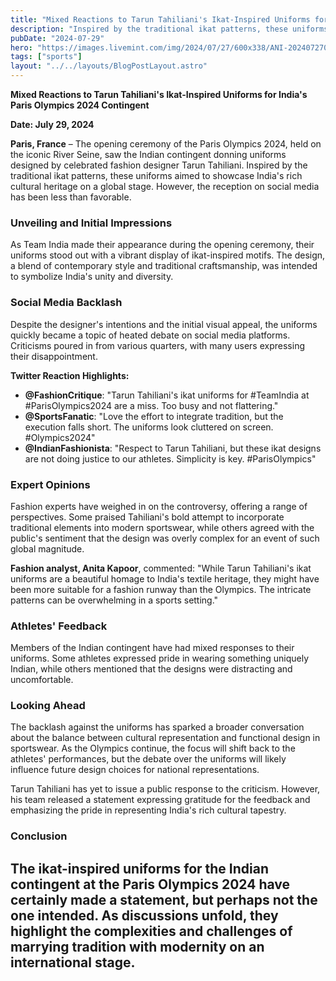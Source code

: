 ```yaml
---
title: "Mixed Reactions to Tarun Tahiliani's Ikat-Inspired Uniforms for India's Paris Olympics 2024 Contingent"
description: "Inspired by the traditional ikat patterns, these uniforms aimed to showcase India's rich cultural heritage on a global stage. However, the reception on social media has been less than favorable"
pubDate: "2024-07-29"
hero: "https://images.livemint.com/img/2024/07/27/600x338/ANI-20240727052-0_1722085089610_1722085108975.jpg"
tags: ["sports"]
layout: "../../layouts/BlogPostLayout.astro"
---
```

**Mixed Reactions to Tarun Tahiliani's Ikat-Inspired Uniforms for India's Paris Olympics 2024 Contingent**

**Date: July 29, 2024**

**Paris, France** – The opening ceremony of the Paris Olympics 2024, held on the iconic River Seine, saw the Indian contingent donning uniforms designed by celebrated fashion designer Tarun Tahiliani. Inspired by the traditional ikat patterns, these uniforms aimed to showcase India's rich cultural heritage on a global stage. However, the reception on social media has been less than favorable.

### Unveiling and Initial Impressions

As Team India made their appearance during the opening ceremony, their uniforms stood out with a vibrant display of ikat-inspired motifs. The design, a blend of contemporary style and traditional craftsmanship, was intended to symbolize India's unity and diversity.

### Social Media Backlash

Despite the designer's intentions and the initial visual appeal, the uniforms quickly became a topic of heated debate on social media platforms. Criticisms poured in from various quarters, with many users expressing their disappointment.

**Twitter Reaction Highlights:**
- **@FashionCritique**: "Tarun Tahiliani's ikat uniforms for #TeamIndia at #ParisOlympics2024 are a miss. Too busy and not flattering."
- **@SportsFanatic**: "Love the effort to integrate tradition, but the execution falls short. The uniforms look cluttered on screen. #Olympics2024"
- **@IndianFashionista**: "Respect to Tarun Tahiliani, but these ikat designs are not doing justice to our athletes. Simplicity is key. #ParisOlympics"

### Expert Opinions

Fashion experts have weighed in on the controversy, offering a range of perspectives. Some praised Tahiliani's bold attempt to incorporate traditional elements into modern sportswear, while others agreed with the public's sentiment that the design was overly complex for an event of such global magnitude.

**Fashion analyst, Anita Kapoor**, commented: "While Tarun Tahiliani's ikat uniforms are a beautiful homage to India's textile heritage, they might have been more suitable for a fashion runway than the Olympics. The intricate patterns can be overwhelming in a sports setting."

### Athletes' Feedback

Members of the Indian contingent have had mixed responses to their uniforms. Some athletes expressed pride in wearing something uniquely Indian, while others mentioned that the designs were distracting and uncomfortable.

### Looking Ahead

The backlash against the uniforms has sparked a broader conversation about the balance between cultural representation and functional design in sportswear. As the Olympics continue, the focus will shift back to the athletes' performances, but the debate over the uniforms will likely influence future design choices for national representations.

Tarun Tahiliani has yet to issue a public response to the criticism. However, his team released a statement expressing gratitude for the feedback and emphasizing the pride in representing India's rich cultural tapestry.

### Conclusion

The ikat-inspired uniforms for the Indian contingent at the Paris Olympics 2024 have certainly made a statement, but perhaps not the one intended. As discussions unfold, they highlight the complexities and challenges of marrying tradition with modernity on an international stage.
---